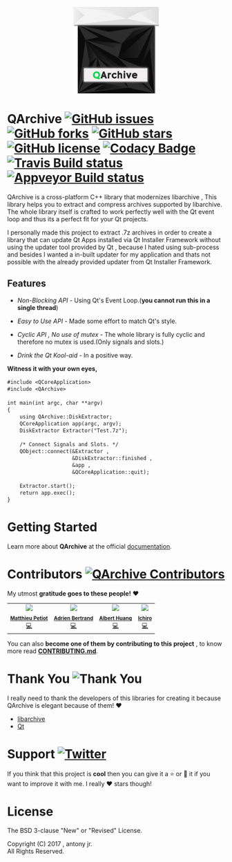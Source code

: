 
<p align="center">
  <img src="artwork/logo_final.png" height="200px" width=auto alt="QArchive Logo">  <br>
</p>


# QArchive [![GitHub issues](https://img.shields.io/github/issues/antony-jr/QArchive.svg?style=flat-square)](https://github.com/antony-jr/QArchive/issues) [![GitHub forks](https://img.shields.io/github/forks/antony-jr/QArchive.svg?style=flat-square)](https://github.com/antony-jr/QArchive/network) [![GitHub stars](https://img.shields.io/github/stars/antony-jr/QArchive.svg?style=flat-square)](https://github.com/antony-jr/QArchive/stargazers) [![GitHub license](https://img.shields.io/github/license/antony-jr/QArchive.svg?style=flat-square)](https://github.com/antony-jr/QArchive/blob/master/LICENSE) [![Codacy Badge](https://api.codacy.com/project/badge/Grade/1ebae88c4a4e4e9d9a494568799a9ec8)](https://www.codacy.com/app/antony-jr/QArchive?utm_source=github.com&amp;utm_medium=referral&amp;utm_content=antony-jr/QArchive&amp;utm_campaign=Badge_Grade) [![Travis Build status](https://travis-ci.org/antony-jr/QArchive.svg?branch=master)](https://travis-ci.org/antony-jr/QArchive) [![Appveyor Build status](https://ci.appveyor.com/api/projects/status/a49bqd5qssojj841?svg=true)](https://ci.appveyor.com/project/antony-jr/qarchive)

QArchive is a cross-platform C++ library that modernizes libarchive , This library helps you to extract and compress 
archives supported by libarchive. The whole library itself is crafted to work perfectly well with the 
Qt event loop and thus its a perfect fit for your Qt projects.

I personally made this project to extract .7z archives in order to create a library that can update Qt Apps installed via
Qt Installer Framework without using the updater tool provided by Qt , because I hated using sub-process and besides
I wanted a in-built updater for my application and thats not possible with the already provided updater from 
Qt Installer Framework.

## Features

* *Non-Blocking API* - Using Qt's Event Loop.(**you cannot run this in a single thread**)

* *Easy to Use API* - Made some effort to match Qt's style.

* *Cyclic API , No use of mutex* - The whole library is fully cyclic and therefore no mutex is used.(Only signals and slots.)

* *Drink the Qt Kool-aid* - In a positive way.


**Witness it with your own eyes,**

```
#include <QCoreApplication>
#include <QArchive>

int main(int argc, char **argv)
{
    using QArchive::DiskExtractor;
    QCoreApplication app(argc, argv);
    DiskExtractor Extractor("Test.7z");
    
    /* Connect Signals and Slots. */
    QObject::connect(&Extractor , 
                     &DiskExtractor::finished , 
                     &app , 
                     &QCoreApplication::quit);
    
    Extractor.start();
    return app.exec();
}
```

# Getting Started

Learn more about **QArchive** at the official [documentation](https://antony-jr.github.io/QArchive).

# Contributors [![QArchive Contributors](https://img.shields.io/github/contributors/antony-jr/QArchive.svg)](https://github.com/antony-jr/QArchive/graphs/contributors)

My utmost **gratitude goes to these people!** :heart:

<table>
    <tr align="center">
        <td>
            <img src="https://avatars1.githubusercontent.com/u/1927154?v=4" width="100px"><br>
            <sub>
                <strong>
                    <a href="https://github.com/ardeidae">Matthieu Petiot</a>
                </strong>
            </sub><br>
            <a href="https://github.com/antony-jr/QArchive/commits?author=ardeidae">💻</a>
        </td>
        <td>
            <img src="https://avatars1.githubusercontent.com/u/660896?v=4" width="100px"><br>
            <sub>
                <strong>
                    <a href="https://github.com/adriweb">Adrien Bertrand</a>
                </strong>
            </sub><br>
            <a href="https://github.com/antony-jr/QArchive/commits?author=adriweb">💻</a>
        </td>
      <td>
            <img src="https://avatars1.githubusercontent.com/u/1274384?v=4" width="100px"><br>
            <sub>
                <strong>
                    <a href="https://github.com/alberthdev">Albert Huang</a>
                </strong>
            </sub><br>
            <a href="https://github.com/antony-jr/QArchive/commits?author=alberthdev">💻</a>
        </td>
      <td>
            <img src="https://avatars3.githubusercontent.com/u/11664992?v=4" width="100px"><br>
            <sub>
                <strong>
                    <a href="https://github.com/HadesD">Ichiro</a>
                </strong>
            </sub><br>
            <a href="https://github.com/antony-jr/QArchive/commits?author=HadesD">💻</a>
        </td>
    </tr>
</table>

You can also **become one of them by contributing to this project** , to know more read **[CONTRIBUTING.md](.github/CONTRIBUTING.md)**.


# Thank You ![Thank You](https://img.shields.io/badge/Always-Say%20Thank%20You!-blue.svg?style=flat-square)

I really need to thank the developers of this libraries for creating it because QArchive is elegant because of them! :heart:   

* [libarchive](https://github.com/libarchive/libarchive)
* [Qt](https://github.com/qt)


# Support [![Twitter](https://img.shields.io/twitter/url/https/github.com/antony-jr/QArchive.svg?style=social)](https://twitter.com/intent/tweet?text=Checkout%20%23QArchive%20by%20%40antonyjr0%20%20%2C%20its%20cool.%20Try%20it%20at%20https%3A%2F%2Fgithub.com%2Fantony-jr%2FQArchive)

If you think that this project is **cool** then you can give it a :star: or :fork_and_knife: it if you want to improve it with me. I really :heart: stars though!   

# License

The BSD 3-clause "New" or "Revised" License.

Copyright (C) 2017 , antony jr.   
All Rights Reserved.
